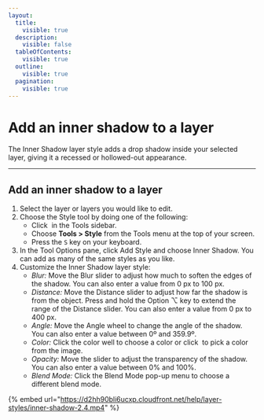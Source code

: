 ```yaml
---
layout:
  title:
    visible: true
  description:
    visible: false
  tableOfContents:
    visible: true
  outline:
    visible: true
  pagination:
    visible: true
---
```


# Add an inner shadow to a layer

The Inner Shadow layer style adds a drop shadow inside your selected layer, giving it a recessed or hollowed-out appearance.

***

## Add an inner shadow to a layer

1. Select the layer or layers you would like to edit.
2. Choose the Style tool by doing one of the following:
   * Click <img src="https://help.pixelmator.com/pixelmator-pro/3.5/assets/English/1576511015000.png" alt="" data-size="line"> in the Tools sidebar.
   * Choose **Tools > Style** from the Tools menu at the top of your screen.
   * Press the `S` key on your keyboard.
3. In the Tool Options pane, click Add Style and choose Inner Shadow. You can add as many of the same styles as you like.
4. Customize the Inner Shadow layer style:
   * _Blur:_ Move the Blur slider to adjust how much to soften the edges of the shadow. You can also enter a value from 0 px to 100 px.
   * _Distance:_ Move the Distance slider to adjust how far the shadow is from the object. Press and hold the Option ⌥ key to extend the range of the Distance slider. You can also enter a value from 0 px to 400 px.
   * _Angle:_ Move the Angle wheel to change the angle of the shadow. You can also enter a value between 0º and 359.9º.
   * _Color:_ Click the color well to choose a color or click <img src="https://help.pixelmator.com/pixelmator-pro/3.5/assets/English/1588174408000.png" alt="" data-size="line"> to pick a color from the image.
   * _Opacity:_ Move the slider to adjust the transparency of the shadow. You can also enter a value between 0% and 100%.
   * _Blend Mode:_ Click the Blend Mode pop-up menu to choose a different blend mode.

{% embed url="https://d2hh90bli6ucxp.cloudfront.net/help/layer-styles/inner-shadow-2.4.mp4" %}
